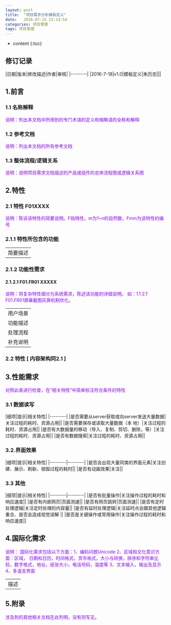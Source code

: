 ```yaml
---
layout: post
title:  "项目需求分析模板定义"
date:   2016-07-15 22:14:54
categories: 项目管理
tags: 项目管理
---
```


* content
{:toc}


## 修订记录

|日期|版本|修改描述|作者|审核|
|--------|
|2016-7-18|v1.0|模板定义|朱历忠|||


## 1.前言

### 1.1 名称解释

<font color=#8700FF>说明：列出本文档中所用到的专门术语的定义和缩略语的全称和解释</font>

### 1.2 参考文档

<font color=#8700FF>说明：列出本文档的所有参考文档</font>

### 1.3 整体流程/逻辑关系

<font color=#8700FF>说明：说明项目需求文档描述的产品或组件的总体流程图或逻辑关系图</font>

## 2.特性

### 2.1 特性 F01XXXX

<font color=#8700FF>说明：陈诉该特性的简要说明。F指特性，m为1~n的自然数，Fmm为该特性的编号</font>

### 2.1.1 特性所包含的功能

||
|--|
|简要描述|简要描述此特性包含的功能点及优先级|

### 2.1.2 功能性需求

#### 2.1.2.1 F01.FR01 XXXXX 
<font color=#8700FF>说明：将复杂特性细分为系统需求，陈述该功能的详细说明。 
如：1.1.2.1 F01.FR01屏幕截图灰屏机制优化。</font>

||
|--|
|用户场景|描述此需求的使用场景|
|功能描述|简要描述此需求要实现的功能|
|处理流程 |详细描述此需求的处理步骤，以及相关的交互说明|
|补充说明|特别或者需要补充说明的地方|

### 2.2 特性 [ 内容架构同2.1 ]

## 3.性能需求

<font color=#8700FF> 对照此表进行检查，在“相关特性”中简单标注符合条件的特性</font>

### 3.1 数据读写

|细项|提示|相关特性|
|--------|
|是否需要从server获取或向server发送大量数据|关注过程的耗时、资源占用||
|是否需要保存或读取大量数据（本 地）|关注过程的耗时、资源占用||
|是否有大数据量的移动（导入、复制、剪切、删除，等）|关注过程的耗时、资源占用||
|是否有数据搜索|关注过程的耗时、资源占用||
### 3.2.界面效果

|细项|提示|相关特性|
|--------|--------|
|是否会出现大量同类的界面元素|关注创建、展示、刷新、销毁过程的耗时||
|是否有动画效果|关注||

### 3.3 其他

|细项|提示|相关特性|
|--------|--------|
|是否有批量操作|关注操作过程的耗时和响应速度||
|是否有内嵌网页|页面测速||
|是否有网页跳转|页面测速||
|是否有定时处理逻辑|关注定时处理的内容量||
|是否有延时处理逻辑|关注延时点会跟其他逻辑重合、是否会造成视觉误解 ||
|是否是关键操作或常用操作|关注操作过程的耗时和响应速度||




## 4.国际化需求

<font color=#8700FF> 说明： 国际化需求包括以下方面：1、编码问题Unicode 2、区域和文化意识方面：区域， 日期和日历，时间格式，货币格式，大小与转换，排序和字符串比较，数字格式，地址，纸张大小，电话号码，温度等  3、文本输入，输出及显示 4、多语言界面 </font>

||
|-----------------------|
|描述|1. <br> 2.|

## 5.附录
<font color=#8700FF> 涉及到的其他相关文档在此列明。没有则写无。 </font>